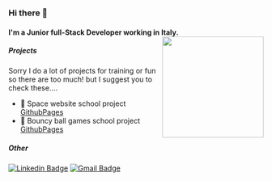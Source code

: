 ### Hi there 👋

#### I'm a Junior full-Stack Developer working in Italy.<img align='right' src='https://media.giphy.com/media/bcKmIWkUMCjVm/giphy.gif' width='200"'>

##### Projects
Sorry I do a lot of projects for training or fun so there are too much! but I suggest you to check these....
- 🌌 Space website school project [GithubPages](https://daniycity.github.io/Space-Website-Exercise/homepage.html)
- 🔮 Bouncy ball games school project [GithubPages](https://daniycity.github.io/Bounce-ball-game-javascript/)

##### Other 
[![Linkedin Badge](https://img.shields.io/badge/-Daniele_Pagano-blue?style=flat-square&logo=Linkedin&logoColor=white&link=https://www.linkedin.com/in/daniele-pagano-335322212/)](https://www.linkedin.com/in/daniele-pagano-335322212/)
[![Gmail Badge](https://img.shields.io/badge/-paganodaniele226-e4405f?style=flat-square&logo=Gmail&logoColor=white&link=mailto:paganodaniele226@gmail.com)](mailto:paganodaniele226@gmail.com)

